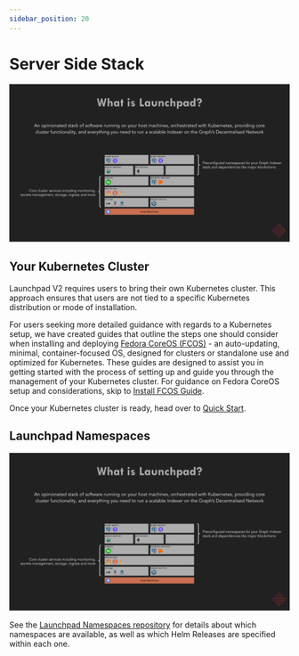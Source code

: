 ```yaml
---
sidebar_position: 20
---
```

# Server Side Stack

![Server Side Stack](/img/launchpad-server-side-stack.svg)

## Your Kubernetes Cluster

Launchpad V2 requires users to bring their own Kubernetes cluster. This approach ensures that users are not tied to a specific Kubernetes distribution or mode of installation.

For users seeking more detailed guidance with regards to a Kubernetes setup, we have created guides that outline the steps one should consider when installing and deploying [Fedora CoreOS (FCOS)](https://docs.fedoraproject.org/en-US/fedora-coreos/) - an auto-updating, minimal, container-focused OS, designed for clusters or standalone use and optimized for Kubernetes. These guides are designed to assist you in getting started with the process of setting up and guide you through the management of your Kubernetes cluster. For guidance on Fedora CoreOS setup and considerations, skip to [Install FCOS Guide](guides/install-fcos).

Once your Kubernetes cluster is ready, head over to [Quick Start](quick-start).

## Launchpad Namespaces

![Server Side Stack](/img/launchpad-server-side-stack.svg)


See the [Launchpad Namespaces repository](https://github.com/graphops/launchpad-namespaces) for details about which namespaces are available, as well as which Helm Releases are specified within each one.